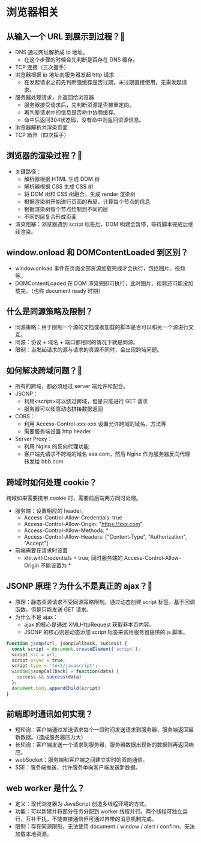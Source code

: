 # 浏览器相关
## 从输入一个 URL 到展示到过程？:star2:
- DNS 通过网址解析成 ip 地址。
	- 在这个步骤的时候会先判断是否存在 DNS 缓存。
- TCP 连接（三次握手）
- 浏览器根据 ip 地址向服务器发起 http 请求
	- 在发起请求之前先判断强缓存是否过期，未过期直接使用，无需发起请求。
- 服务器处理请求，并返回给浏览器
	- 服务器接受请求后，先判断资源是否被重定向。
	- 再判断请求中的信息是否命中协商缓存。
	- 命中后返回304状态码，没有命中则返回资源信息。
- 浏览器解析并渲染页面
- TCP 断开（四次挥手）

## 浏览器的渲染过程？:star2:
- 关键路径：
	- 解析器根据 HTML 生成 DOM 树
	- 解析器根据 CSS 生成 CSS 树
	- 将 DOM 树和 CSS 树融合，生成 render 渲染树
	- 根据渲染树开始进行页面的布局，计算每个节点的信息
	- 根据渲染树每个节点绘制到不同的层
	- 不同的层复合形成页面
- 渲染阻塞：浏览器遇到 script 标签后，DOM 构建会暂停，等待脚本完成后继续渲染。

## window.onload 和 DOMContentLoaded 到区别？
- window.onload 事件在页面全部资源加载完成才会执行，包括图片、视频等。
- DOMContentLoaded 在 DOM 渲染完即可执行，此时图片、视频还可能没加载完。（也称 document ready 时期）

## 什么是同源策略及限制？
- 同源策略：用于限制一个源的文档或者加载的脚本是否可以和另一个源进行交互。
- 同源：协议 + 域名 + 端口都相同的情况下就是同源。
- 限制：当发起请求的源与请求的资源不同时，会出现跨域问题。

## 如何解决跨域问题？:star2:
- 所有的跨域，都必须经过 server 端允许和配合。
- JSONP：
	- 利用\<script\>可以绕过跨域，但是只能进行 GET 请求
	- 服务器可以任意动态拼接数据返回
- CORS：
	- 利用 Access-Control-xxx-xxx 设置允许跨域的域名、方法等
	- 需要服务端设置 http header
- Server Proxy：
	- 利用 Nginx 的反向代理功能 
	- 客户端先请求不跨域的域名 aaa.com，然后 Nginx 作为服务器反向代理转发给 bbb.com

## 跨域时如何处理 cookie？
跨域如果需要携带 cookie 时，需要前后端两方同时处理。
- 服务端：设置相应的 header。
	- Access-Control-Allow-Credentials: true
	- Access-Control-Allow-Origin: "https://xxx.com"
	- Access-Control-Allow-Methods: *
	- Access-Control-Allow-Headers: \["Content-Type", "Authorization", "Accept"\]
- 前端需要在请求时设置
  - xhr.withCredentials = true;
同时服务端的 Access-Control-Allow-Origin 不能设置为 *

## JSONP 原理？为什么不是真正的 ajax？:star2:
- 原理：静态资源请求不受同源策略限制。通过动态创建 script 标签，基于回调函数。但是只能发送 GET 请求。
- 为什么不是 ajax：
	- ajax 的核心是通过 XMLHttpRequest 获取非本页内容。
	- JSONP 的核心则是动态添加 script 标签来调用服务器提供的 js 脚本。
```javascript
function jsonp(url, jsonpCallback, success) {
  const script = document.createElement('script');
  script.src = url;
  script.async = true;
  script.type = 'text/javascript';
  window[jsonpCallback] = function(data) {
    success && success(data)
  };
  document.body.appendChild(script)
}
```

## 前端即时通讯如何实现？
- 短轮询：客户端通过发送请求每个一段时间发送请求到服务器，服务端返回最新数据。（造成服务器压力大）
- 长轮询：客户端发送一个请求到服务器，服务器数据出现新的数据则再返回响应。
- webSocket：服务端和客户端之间建立实时的双向通信。
- SSE：服务端推送，允许服务单向客户端发送新数据。

## web worker 是什么？
- 定义：现代浏览器为 JavaScript 创造多线程环境的方式。
- 功能：可以新建并将部分任务分配到 worker 线程并行。两个线程可独立运行，互补干扰，不能直接通信但可通过自带的消息机制完成。
- 限制：存在同源限制、无法使用 document / window / alert / confirm、无法加载本地资源。
